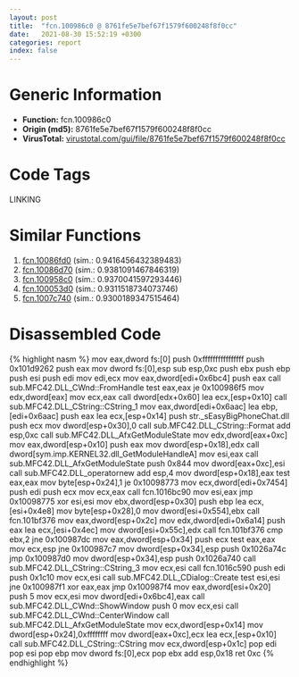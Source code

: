 ```yaml
---
layout: post
title:  "fcn.100986c0 @ 8761fe5e7bef67f1579f600248f8f0cc"
date:   2021-08-30 15:52:19 +0300
categories: report
index: false
---
```


# Generic Information
- **Function:** fcn.100986c0
- **Origin (md5):** 8761fe5e7bef67f1579f600248f8f0cc
- **VirusTotal:** [virustotal.com/gui/file/8761fe5e7bef67f1579f600248f8f0cc][virustotal_ref]

# Code Tags
<span class="tag" id="LINKING">LINKING</span>


# Similar Functions

1. [fcn.10086fd0][similar_1_ref] (sim.: 0.9416456432389483)
2. [fcn.10086d70][similar_2_ref] (sim.: 0.9381091467846319)
3. [fcn.100958c0][similar_3_ref] (sim.: 0.9370041597293446)
4. [fcn.100053d0][similar_4_ref] (sim.: 0.9311518734073746)
5. [fcn.1007c740][similar_5_ref] (sim.: 0.9300189347515464)


# Disassembled Code

{% highlight nasm %}
mov eax,dword fs:[0]
push 0xffffffffffffffff
push 0x101d9262
push eax
mov dword fs:[0],esp
sub esp,0xc
push ebx
push ebp
push esi
push edi
mov edi,ecx
mov eax,dword[edi+0x6bc4]
push eax
call sub.MFC42.DLL_CWnd::FromHandle
test eax,eax
je 0x100986f5
mov edx,dword[eax]
mov ecx,eax
call dword[edx+0x60]
lea ecx,[esp+0x10]
call sub.MFC42.DLL_CString::CString_1
mov eax,dword[edi+0x6aac]
lea ebp,[edi+0x6aac]
push eax
lea ecx,[esp+0x14]
push str._sEasyBigPhoneChat.dll
push ecx
mov dword[esp+0x30],0
call sub.MFC42.DLL_CString::Format
add esp,0xc
call sub.MFC42.DLL_AfxGetModuleState
mov edx,dword[eax+0xc]
mov eax,dword[esp+0x10]
push eax
mov dword[esp+0x18],edx
call dword[sym.imp.KERNEL32.dll_GetModuleHandleA]
mov esi,eax
call sub.MFC42.DLL_AfxGetModuleState
push 0x844
mov dword[eax+0xc],esi
call sub.MFC42.DLL_operatornew
add esp,4
mov dword[esp+0x18],eax
test eax,eax
mov byte[esp+0x24],1
je 0x10098773
mov ecx,dword[edi+0x7454]
push edi
push ecx
mov ecx,eax
call fcn.1016bc90
mov esi,eax
jmp 0x10098775
xor esi,esi
mov ebx,dword[esp+0x30]
push ebp
lea ecx,[esi+0x4e8]
mov byte[esp+0x28],0
mov dword[esi+0x554],ebx
call fcn.101bf376
mov eax,dword[esp+0x2c]
mov edx,dword[edi+0x6a14]
push eax
lea ecx,[esi+0x4ec]
mov dword[esi+0x55c],edx
call fcn.101bf376
cmp ebx,2
jne 0x100987dc
mov eax,dword[esp+0x34]
push ecx
test eax,eax
mov ecx,esp
jne 0x100987c7
mov dword[esp+0x34],esp
push 0x1026a74c
jmp 0x100987d0
mov dword[esp+0x34],esp
push 0x1026a740
call sub.MFC42.DLL_CString::CString_3
mov ecx,esi
call fcn.1016c590
push edi
push 0x1c10
mov ecx,esi
call sub.MFC42.DLL_CDialog::Create
test esi,esi
jne 0x100987f1
xor eax,eax
jmp 0x100987f4
mov eax,dword[esi+0x20]
push 5
mov ecx,esi
mov dword[edi+0x6bc4],eax
call sub.MFC42.DLL_CWnd::ShowWindow
push 0
mov ecx,esi
call sub.MFC42.DLL_CWnd::CenterWindow
call sub.MFC42.DLL_AfxGetModuleState
mov ecx,dword[esp+0x14]
mov dword[esp+0x24],0xffffffff
mov dword[eax+0xc],ecx
lea ecx,[esp+0x10]
call sub.MFC42.DLL_CString::CString
mov ecx,dword[esp+0x1c]
pop edi
pop esi
pop ebp
mov dword fs:[0],ecx
pop ebx
add esp,0x18
ret 0xc
{% endhighlight %}


[similar_1_ref]: /report/fcn.10086fd0@8761fe5e7bef67f1579f600248f8f0cc
[similar_2_ref]: /report/fcn.10086d70@8761fe5e7bef67f1579f600248f8f0cc
[similar_3_ref]: /report/fcn.100958c0@8761fe5e7bef67f1579f600248f8f0cc
[similar_4_ref]: /report/fcn.100053d0@8761fe5e7bef67f1579f600248f8f0cc
[similar_5_ref]: /report/fcn.1007c740@8761fe5e7bef67f1579f600248f8f0cc
[virustotal_ref]: https://www.virustotal.com/gui/file/8761fe5e7bef67f1579f600248f8f0cc
